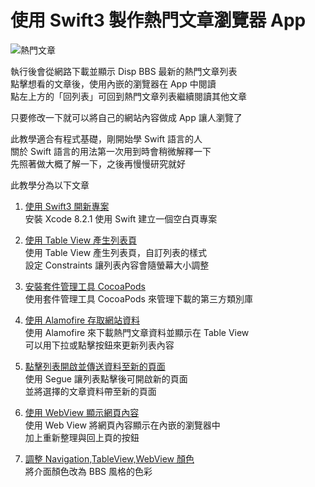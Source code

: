 # 使用 Swift3 製作熱門文章瀏覽器 App  

![熱門文章](http://i.imgur.com/P0rXUzhl.png)

執行後會從網路下載並顯示 Disp BBS 最新的熱門文章列表  
點擊想看的文章後，使用內嵌的瀏覽器在 App 中閱讀  
點左上方的「回列表」可回到熱門文章列表繼續閱讀其他文章

只要修改一下就可以將自己的網站內容做成 App 讓人瀏覽了

此教學適合有程式基礎，剛開始學 Swift 語言的人  
關於 Swift 語言的用法第一次用到時會稍微解釋一下  
先照著做大概了解一下，之後再慢慢研究就好

此教學分為以下文章

1. [使用 Swift3 開新專案](http://disp.cc/b/11-9Ufe)  
安裝 Xcode 8.2.1 使用 Swift 建立一個空白頁專案

2. [使用 Table View 產生列表頁](http://disp.cc/b/11-9UkW)  
使用 Table View 產生列表頁，自訂列表的樣式  
設定 Constraints 讓列表內容會隨螢幕大小調整  

3. [安裝套件管理工具 CocoaPods](http://disp.cc/b/11-9UJS)  
使用套件管理工具 CocoaPods 來管理下載的第三方類別庫

4. [使用 Alamofire 存取網站資料](http://disp.cc/b/11-9UWG)  
使用 Alamofire 來下載熱門文章資料並顯示在 Table View  
可以用下拉或點擊按鈕來更新列表內容  

5. [點擊列表開啟並傳送資料至新的頁面](http://disp.cc/b/11-9VkP)  
使用 Segue 讓列表點擊後可開啟新的頁面  
並將選擇的文章資料帶至新的頁面

6. [使用 WebView 顯示網頁內容](http://disp.cc/b/11-9VtJ)  
使用 Web View 將網頁內容顯示在內嵌的瀏覽器中  
加上重新整理與回上頁的按鈕

7. [調整 Navigation,TableView,WebView 顏色](http://disp.cc/b/11-9VUg)  
將介面顏色改為 BBS 風格的色彩

